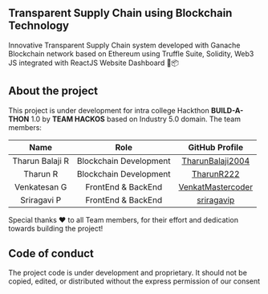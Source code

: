 ## Transparent Supply Chain using Blockchain Technology
Innovative Transparent Supply Chain system developed with Ganache Blockchain network based on Ethereum using Truffle Suite, Solidity, Web3 JS integrated with ReactJS Website Dashboard 🚛📦

## About the project
This project is under development for intra college Hackthon **BUILD-A-THON** 1.0 by **TEAM HACKOS** based on Industry 5.0 domain. The team members:

| Name | Role | GitHub Profile |
| :----: | :----: | :----: |
| Tharun Balaji R | Blockchain Development | [TharunBalaji2004](https://github.com/TharunBalaji2004) |
| Tharun R | Blockchain Development | [TharunR222](https://github.com/TharunR222) |
| Venkatesan G | FrontEnd & BackEnd | [VenkatMastercoder](https://github.com/VenkatMastercoder) |
| Sriragavi P | FrontEnd & BackEnd | [sriragavip](https://github.com/sriragavip) |

Special thanks ❤️ to all Team members, for their effort and dedication towards building the project!  

## Code of conduct
The project code is under development and proprietary. It should not be copied, edited, or distributed without the express permission of our consent

